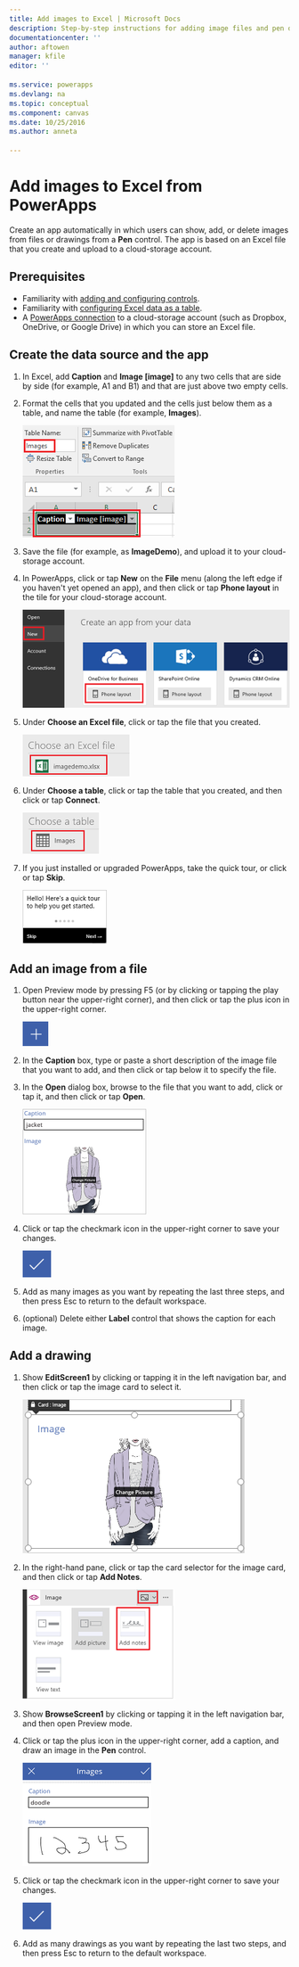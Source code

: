 ```yaml
---
title: Add images to Excel | Microsoft Docs
description: Step-by-step instructions for adding image files and pen drawings to Excel in a cloud-storage account
documentationcenter: ''
author: aftowen
manager: kfile
editor: ''

ms.service: powerapps
ms.devlang: na
ms.topic: conceptual
ms.component: canvas
ms.date: 10/25/2016
ms.author: anneta

---
```

# Add images to Excel from PowerApps
Create an app automatically in which users can show, add, or delete images from files or drawings from a **Pen** control. The app is based on an Excel file that you create and upload to a cloud-storage account.

## Prerequisites

* Familiarity with [adding and configuring controls](add-configure-controls.md).
* Familiarity with [configuring Excel data as a table](https://support.office.com/article/Format-an-Excel-table-6789619F-C889-495C-99C2-2F971C0E2370?ui=en-US&rs=en-US&ad=US).
* A [PowerApps connection](add-data-connection.md) to a cloud-storage account (such as Dropbox, OneDrive, or Google Drive) in which you can store an Excel file.

## Create the data source and the app
1. In Excel, add **Caption** and **Image [image]** to any two cells that are side by side (for example, A1 and B1) and that are just above two empty cells.
2. Format the cells that you updated and the cells just below them as a table, and name the table (for example, **Images**).
   
    ![Create a table](./media/add-images-to-excel/create-table.png)
3. Save the file (for example, as **ImageDemo**), and upload it to your cloud-storage account.
4. In PowerApps, click or tap **New** on the **File** menu (along the left edge if you haven't yet opened an app), and then click or tap **Phone layout** in the tile for your cloud-storage account.
   
    ![Select your cloud-storage account](./media/add-images-to-excel/select-account.png)
5. Under **Choose an Excel file**, click or tap the file that you created.
   
    ![Select your workbook](./media/add-images-to-excel/select-workbook.png)
6. Under **Choose a table**, click or tap the table that you created, and then click or tap **Connect**.
   
    ![Select your table](./media/add-images-to-excel/select-table.png)
7. If you just installed or upgraded PowerApps, take the quick tour, or click or tap **Skip**.
   
    ![First screen of quick tour](./media/add-images-to-excel/quick-tour.png)

## Add an image from a file
1. Open Preview mode by pressing F5 (or by clicking or tapping the play button near the upper-right corner), and then click or tap the plus icon in the upper-right corner.
   
    ![Plus icon](./media/add-images-to-excel/plus-icon.png)
2. In the **Caption** box, type or paste a short description of the image file that you want to add, and then click or tap below it to specify the file.
3. In the **Open** dialog box, browse to the file that you want to add, click or tap it, and then click or tap **Open**.
   
    ![Add a caption and an image](./media/add-images-to-excel/add-image.png)
4. Click or tap the checkmark icon in the upper-right corner to save your changes.
   
    ![Save changes](./media/add-images-to-excel/checkmark-icon.png)
5. Add as many images as you want by repeating the last three steps, and then press Esc to return to the default workspace.
6. (optional) Delete either **Label** control that shows the caption for each image.

## Add a drawing
1. Show **EditScreen1** by clicking or tapping it in the left navigation bar, and then click or tap the image card to select it.
   
    ![Select image card](./media/add-images-to-excel/select-card.png)
2. In the right-hand pane, click or tap the card selector for the image card, and then click or tap **Add Notes**.
   
    ![Add notes](./media/add-images-to-excel/add-notes.png)
3. Show **BrowseScreen1** by clicking or tapping it in the left navigation bar, and then open Preview mode.
4. Click or tap the plus icon in the upper-right corner, add a caption, and draw an image in the **Pen** control.
   
    ![Draw a picture](./media/add-images-to-excel/draw-picture.png)
5. Click or tap the checkmark icon in the upper-right corner to save your changes.
   
    ![Save changes](./media/add-images-to-excel/checkmark-icon.png)
6. Add as many drawings as you want by repeating the last two steps, and then press Esc to return to the default workspace.

